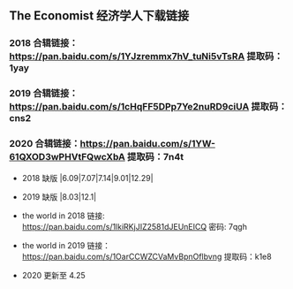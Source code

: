 ## The Economist 经济学人下载链接

### 2018 合辑链接：https://pan.baidu.com/s/1YJzremmx7hV_tuNi5vTsRA 提取码：1yay

### 2019 合辑链接：https://pan.baidu.com/s/1cHqFF5DPp7Ye2nuRD9ciUA 提取码：cns2

### 2020 合辑链接：https://pan.baidu.com/s/1YW-61QXOD3wPHVtFQwcXbA 提取码：7n4t

- 2018 缺版 |6.09|7.07|7.14|9.01|12.29|
- 2019 缺版 |8.03|12.1|

- the world in 2018 链接: https://pan.baidu.com/s/1lkiRKjJIZ2581dJEUnEICQ 密码: 7qgh
- the world in 2019 链接：https://pan.baidu.com/s/1OarCCWZCVaMvBpnOflbvng 提取码：k1e8

- 2020 更新至 4.25
